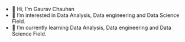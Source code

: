 - 👋 Hi, I’m Gaurav Chauhan
- 👀 I’m interested in Data Analysis, Data engineering and Data Science Field.
- 🌱 I’m currently learning Data Analysis, Data engineering and Data Science Field.


